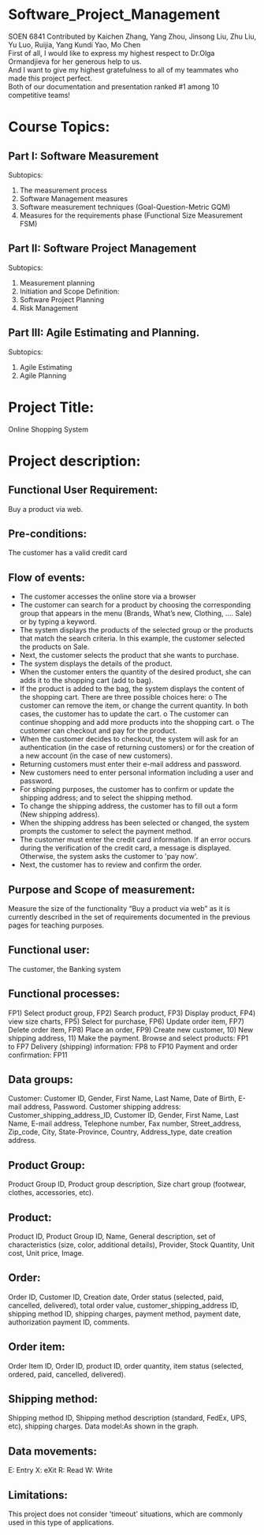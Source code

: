 # Software_Project_Management
SOEN 6841 Contributed by Kaichen Zhang, Yang Zhou, Jinsong Liu,  Zhu Liu, Yu Luo, Ruijia, Yang Kundi Yao, Mo Chen<br />
First of all, I would like to express my highest respect to Dr.Olga Ormandjieva for her generous help to us.<br />
And I want to give my highest gratefulness to all of my teammates who made this project perfect.<br />
Both of our documentation and presentation ranked #1 among 10 competitive teams!<br />


Course Topics:
=============
Part I:   Software Measurement  
-------------
Subtopics:
1. The measurement process
2. Software Management measures
3. Software measurement techniques (Goal-Question-Metric GQM)
4. Measures for the requirements phase (Functional Size Measurement FSM)

Part II:  Software Project Management 
-------------
Subtopics:
1. Measurement planning  
2. Initiation and Scope Definition: 
3. Software Project Planning  
4. Risk Management  

Part III: Agile Estimating and Planning. 
-------------
Subtopics:
1. Agile Estimating 
2. Agile Planning





Project Title:
===========
Online Shopping System

Project description:
======
Functional User Requirement: 
--------
Buy a product via web. 

Pre-conditions: 
--------
The customer has a valid credit card 

Flow of events: 
--------
- The customer accesses the online store via a browser 
- The customer can search for a product by choosing the corresponding group that appears in the menu (Brands, What’s new, Clothing, .... Sale) or by typing a keyword. 
- The system displays the products of the selected group or the products that match the search criteria. In this example, the customer selected the products on Sale. 
- Next, the customer selects the product that she wants to purchase. 
- The system displays the details of the product. 
- When the customer enters the quantity of the desired product, she can adds it to the shopping cart (add to bag). 
- If the product is added to the bag, the system displays the content of the shopping cart. There are three possible choices here: 
o The customer can remove the item, or change the current quantity. In both cases, the customer has to update the cart. 
o The customer can continue shopping and add more products into the shopping cart. 
o The customer can checkout and pay for the product. 
- When the customer decides to checkout, the system will ask for an authentication (in the case of returning customers) or for the creation of a new account (in the case of new customers). 
- Returning customers must enter their e-mail address and password. 
- New customers need to enter personal information including a user and password. 
- For shipping purposes, the customer has to confirm or update the shipping address; and to select the shipping method. 
- To change the shipping address, the customer has to fill out a form (New shipping address). 
- When the shipping address has been selected or changed, the system prompts the customer to select the payment method. 
- The customer must enter the credit card information. If an error occurs during the verification of the credit card, a message is displayed. Otherwise, the system asks the customer to 'pay now'. 
- Next, the customer has to review and confirm the order. 

Purpose and Scope of measurement: 
--------
Measure the size of the functionality “Buy a product via web” as it is currently described in the set of requirements documented in the previous pages for teaching purposes. 

Functional user: 
--------
The customer, the Banking system 

Functional processes: 
--------
FP1) Select product group, FP2) Search product, FP3) Display product, FP4) view size charts, FP5) Select for purchase, FP6) Update order item, FP7) Delete order item, FP8) Place an order, FP9) Create new customer, 10) New shipping address, 11) Make the payment. 
Browse and select products:       FP1 to FP7 
Delivery (shipping) information:    FP8 to FP10 
Payment and order confirmation:    FP11

Data groups: 
--------
Customer:   Customer ID, Gender, First Name, Last Name, Date of Birth, E-mail address, Password. 
Customer shipping address:   Customer_shipping_address_ID, Customer ID, Gender, First Name, Last Name, E-mail address, Telephone number, Fax number, Street_address, Zip_code, City, State-Province, Country, Address_type, date creation address.

Product Group:   
--------
Product Group ID, Product group description, Size chart group (footwear, clothes, accessories, etc). 

Product:    
--------
Product ID, Product Group ID, Name, General description, set of characteristics (size, color, additional details), Provider, Stock Quantity, Unit cost, Unit price, Image. 

Order:    
--------
Order ID, Customer ID, Creation date, Order status (selected, paid, cancelled, delivered), total order value, customer_shipping_address ID, shipping method ID, shipping charges, payment method, payment date, authorization payment ID, comments. 

Order item:   
--------
Order Item ID, Order ID, product ID, order quantity, item status (selected, ordered, paid, cancelled, delivered). 

Shipping method:    
--------
Shipping method ID, Shipping method description (standard, FedEx, UPS, etc), shipping charges.
Data model:As shown in the graph.

Data movements:   
--------
E: Entry X: eXit R: Read W: Write

Limitations: 
--------
This project does not consider 'timeout' situations, which are commonly used in this type of applications.
